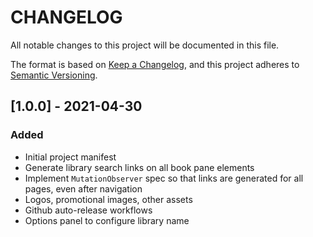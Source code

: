 # CHANGELOG

All notable changes to this project will be documented in this file.

The format is based on [Keep a Changelog](https://keepachangelog.com/en/1.0.0/),
and this project adheres to [Semantic Versioning](https://semver.org/spec/v2.0.0.html).

## [1.0.0] - 2021-04-30

### Added

- Initial project manifest
- Generate library search links on all book pane elements
- Implement `MutationObserver` spec so that links are generated for all pages, even after navigation
- Logos, promotional images, other assets
- Github auto-release workflows
- Options panel to configure library name
